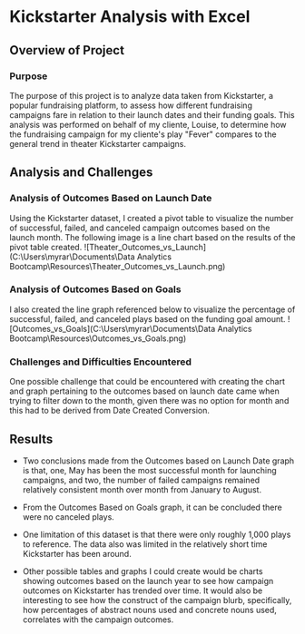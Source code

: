 # Kickstarter Analysis with Excel

## Overview of Project

### Purpose
The purpose of this project is to analyze data taken from Kickstarter,
a popular fundraising platform, to assess how different fundraising campaigns
fare in relation to their launch dates and their funding goals. This analysis
was performed on behalf of my cliente, Louise, to determine how the fundraising
campaign for my cliente's play "Fever" compares to the general trend in theater
Kickstarter campaigns.

## Analysis and Challenges

### Analysis of Outcomes Based on Launch Date
Using the Kickstarter dataset, I created a pivot table to visualize the number of
successful, failed, and canceled campaign outcomes based on the launch month.
The following image is a line chart based on the results of the pivot table created.
![Theater_Outcomes_vs_Launch](C:\Users\myrar\Documents\Data Analytics Bootcamp\Resources\Theater_Outcomes_vs_Launch.png)

### Analysis of Outcomes Based on Goals
I also created the line graph referenced below to visualize the percentage of
successful, failed, and canceled plays based on the funding goal amount.
![Outcomes_vs_Goals](C:\Users\myrar\Documents\Data Analytics Bootcamp\Resources\Outcomes_vs_Goals.png)

### Challenges and Difficulties Encountered
One possible challenge that could be encountered with creating the chart and graph
pertaining to the outcomes based on launch date came when trying to filter down to
the month, given there was no option for month and this had to be derived from Date
Created Conversion.

## Results
- Two conclusions made from the Outcomes based on Launch Date graph is that, one, May
has been the most successful month for launching campaigns, and two, the number of failed
campaigns remained relatively consistent month over month from January to August.

- From the Outcomes Based on Goals graph, it can be concluded there were no canceled
plays.

- One limitation of this dataset is that there were only roughly 1,000 plays to reference.
The data also was limited in the relatively short time Kickstarter has been around.

- Other possible tables and graphs I could create would be charts showing outcomes based
on the launch year to see how campaign outcomes on Kickstarter has trended over time.
It would also be interesting to see how the construct of the campaign blurb, specifically,
how percentages of abstract nouns used and concrete nouns used, correlates with the
campaign outcomes.
